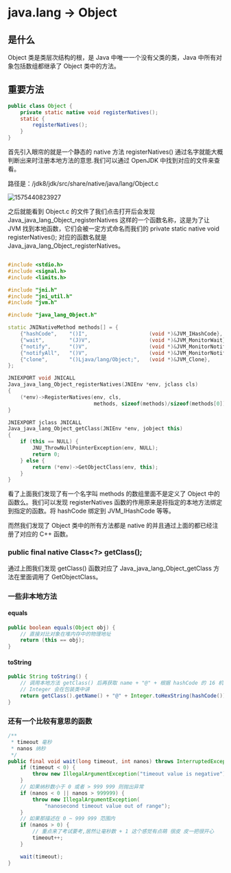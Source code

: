 # java.lang -> Object

## 是什么

Object 类是类层次结构的根，是 Java 中唯一一个没有父类的类，Java 中所有对象包括数组都继承了 Object 类中的方法。

## 重要方法

```java
public class Object {
    private static native void registerNatives();
    static {
        registerNatives();
    }
}
```

首先引入眼帘的就是一个静态的 native 方法 registerNatives() 通过名字就能大概判断出来时注册本地方法的意思.我们可以通过 OpenJDK 中找到对应的文件来查看。

路径是：/jdk8/jdk/src/share/native/java/lang/Object.c

![1575440823927](D:\Typora\image\1575440823927.png)

之后就能看到 Object.c 的文件了我们点击打开后会发现 Java_java_lang_Object_registerNatives 这样的一个函数名称，这是为了让 JVM 找到本地函数，它们会被一定方式命名而我们的 private static native void registerNatives(); 对应的函数名就是 Java_java_lang_Object_registerNatives。

```c++

#include <stdio.h>
#include <signal.h>
#include <limits.h>

#include "jni.h"
#include "jni_util.h"
#include "jvm.h"

#include "java_lang_Object.h"

static JNINativeMethod methods[] = {
    {"hashCode",    "()I",                    (void *)&JVM_IHashCode},
    {"wait",        "(J)V",                   (void *)&JVM_MonitorWait},
    {"notify",      "()V",                    (void *)&JVM_MonitorNotify},
    {"notifyAll",   "()V",                    (void *)&JVM_MonitorNotifyAll},
    {"clone",       "()Ljava/lang/Object;",   (void *)&JVM_Clone},
};

JNIEXPORT void JNICALL
Java_java_lang_Object_registerNatives(JNIEnv *env, jclass cls)
{
    (*env)->RegisterNatives(env, cls,
                            methods, sizeof(methods)/sizeof(methods[0]));
}

JNIEXPORT jclass JNICALL
Java_java_lang_Object_getClass(JNIEnv *env, jobject this)
{
    if (this == NULL) {
        JNU_ThrowNullPointerException(env, NULL);
        return 0;
    } else {
        return (*env)->GetObjectClass(env, this);
    }
}
```

看了上面我们发现了有一个名字叫 methods 的数组里面不是定义了 Object 中的函数么。我们可以发现 registerNatives 函数的作用原来是将指定的本地方法绑定到指定的函数。将 hashCode 绑定到 JVM_IHashCode 等等。

而然我们发现了 Object 类中的所有方法都是 native 的并且通过上面的都已经注册了对应的 C++ 函数。

### public final native Class<?> getClass();

通过上图我们发现 getClass() 函数对应了 Java_java_lang_Object_getClass 方法在里面调用了 GetObjectClass。

### 一些非本地方法

#### equals

```java
public boolean equals(Object obj) {
    // 直接对比对象在堆内存中的物理地址
    return (this == obj);
}
```

#### toString

```java
public String toString() {
    // 调用本地方法 getClass() 后再获取 name + "@" + 根据 hashCode 的 16 机制无符号整数
    // Integer 会在包装类中讲
    return getClass().getName() + "@" + Integer.toHexString(hashCode());
}
```

### 还有一个比较有意思的函数

```java
/**
 * timeout 毫秒
 * nanos 纳秒
 */
public final void wait(long timeout, int nanos) throws InterruptedException {
    if (timeout < 0) {
        throw new IllegalArgumentException("timeout value is negative");
    }
	// 如果纳秒数小于 0 或者 > 999 999 则抛出异常
    if (nanos < 0 || nanos > 999999) {
        throw new IllegalArgumentException(
            "nanosecond timeout value out of range");
    }
	// 如果那描述在 0 ~ 999 999 范围内
    if (nanos > 0) {
        // 重点来了考试要考,居然让毫秒数 + 1 这个感觉有点萌 很皮 皮一把很开心
        timeout++;
    }

    wait(timeout);
}
```